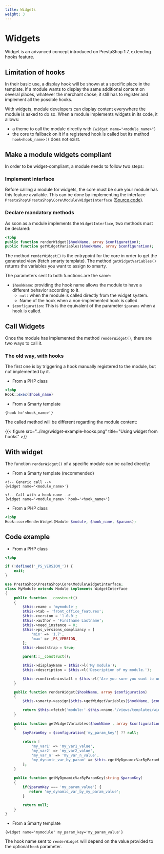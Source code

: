 ```yaml
---
title: Widgets
weight: 3
---
```


# Widgets

Widget is an advanced concept introduced on PrestaShop 1.7, extending hooks
feature.


## Limitation of hooks

In their basic use, a display hook will be shown at a specific place in the
template.
If a module wants to display the same additional content on several places,
whatever the merchant chose, it still has to register and implement all
the possible hooks.

With widgets, module developers can display content everywhere the module is
asked to do so.
When a module implements widgets in its code, it allows:

* a theme to call the module directly with `{widget name="<module_name>"}`
* the core to fallback on it if a registered hook is called but its method
`hook<hook_name>()` does not exist.


## Make a module widgets compliant

In order to be widget-compliant, a module needs to follow two steps:

### Implement interface

Before calling a module for widgets, the core must be sure your module has
this feature available. This can be done by implementing the interface
`PrestaShop\PrestaShop\Core\Module\WidgetInterface`
([Source code](https://github.com/PrestaShop/PrestaShop/blob/1.7.8.0/src/Core/Module/WidgetInterface.php)).

### Declare mandatory methods

As soon as a module implements the `WidgetInterface`, two methods must be declared:

```php
<?php
public function renderWidget($hookName, array $configuration);
public function getWidgetVariables($hookName, array $configuration);
```

The method `renderWidget()` is the entrypoint for the core in order to get the generated view (fetch smarty template).
The method `getWidgetVariables()` returns the variables you want to assign to smarty.

The parameters sent to both functions are the same:

* `$hookName`: providing the hook name allows the module to have a different behavior according to it.
  * `null` when the module is called directly from the widget system.
  * Name of the hook when a non-implemented hook is called.
* `$configuration`: This is the equivalent of the parameter `$params` when a hook
is called.

## Call Widgets

Once the module has implemented the method `renderWidget()`, there are two ways to call it.

### The old way, with hooks

The first one is by triggering a hook manually registered to the module, but not implemented by it.

* From a PHP class

```php
<?php
Hook::exec($hook_name)
```

* From a Smarty template

```tpl
{hook h='<hook_name>'}
```

The called method will be different regarding the module content:

{{< figure src="../img/widget-example-hooks.png" title="Using widget from hooks" >}}

## With widget

The function `renderWidget()` of a specific module can be called directly:

* From a Smarty template (recommended)

```smarty
<!-- Generic call -->
{widget name='<module_name>'}

<!-- Call with a hook name -->
{widget name='<module_name>' hook='<hook_name>'}
```

* From a PHP class

```php
<?php
Hook::coreRenderWidget(Module $module, $hook_name, $params);
```

## Code example

* From a PHP class


```php
<?php

if (!defined('_PS_VERSION_')) {
    exit;
}

use PrestaShop\PrestaShop\Core\Module\WidgetInterface;
class MyModule extends Module implements WidgetInterface
{
    public function __construct()
    {
        $this->name = 'mymodule';
        $this->tab = 'front_office_features';
        $this->version = '1.0.0';
        $this->author = 'Firstname Lastname';
        $this->need_instance = 0;
        $this->ps_versions_compliancy = [
            'min' => '1.7',
            'max' => _PS_VERSION_
        ];
        $this->bootstrap = true;

        parent::__construct();

        $this->displayName = $this->l('My module');
        $this->description = $this->l('Description of my module.');

        $this->confirmUninstall = $this->l('Are you sure you want to uninstall?');
    }

    public function renderWidget($hookName, array $configuration) 
    {
        $this->smarty->assign($this->getWidgetVariables($hookName, $configuration));

        return $this->fetch('module:'.$this->name.'/views/templates/widget/mymodule.tpl');
    }
 
    public function getWidgetVariables($hookName , array $configuration)
    {
        $myParamKey = $configuration['my_param_key'] ?? null;
        
        return [
            'my_var1' => 'my_var1_value',
            'my_var2' => 'my_var2_value',
            'my_var_n' => 'my_var_n_value',
            'my_dynamic_var_by_param' => $this->getMyDynamicVarByParamKey($myParamKey),
        ];
    }
    
    public function getMyDynamicVarByParamKey(string $paramKey)
    {
        if($paramKey === 'my_param_value') {
           return 'my_dynamic_var_by_my_param_value';
        }

        return null;
    }
}

```

* From a Smarty template

```smarty
{widget name='mymodule' my_param_key='my_param_value'}
```


The hook name sent to `renderWidget` will depend on the value provided to the optional `hook` parameter.
